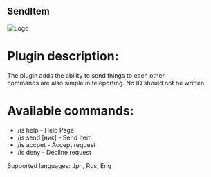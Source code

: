 ## SendItem
![Logo](https://infomcpe.ru/data/covers/resource/l/0/326.jpg)
# Plugin description:
The plugin adds the ability to send things to each other.  
commands are also simple in teleporting. No ID should not be written   

# Available commands:
+ /is help - Help Page
+ /is send [ник] - Send Item
+ /is accpet - Accept request
+ /is deny - Decline request

Supported languages:
Jpn, Rus, Eng
